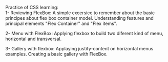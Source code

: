 Practice of CSS learning:                                                                                                                       
1- Reviewing FlexBox: 
  A simple excersice to remember about the basic principes about flex box container model. Understanding features and principal elements "Flex Container" and "Flex items".

2- Menu with FlexBox:
  Applying flexbox to build two diferent kind of menu, horizontal and transversal.

3- Gallery with flexbox:
  Applaying justify-content on horizontal menus examples.
  Creating a basic gallery with FlexBox.
  
  

